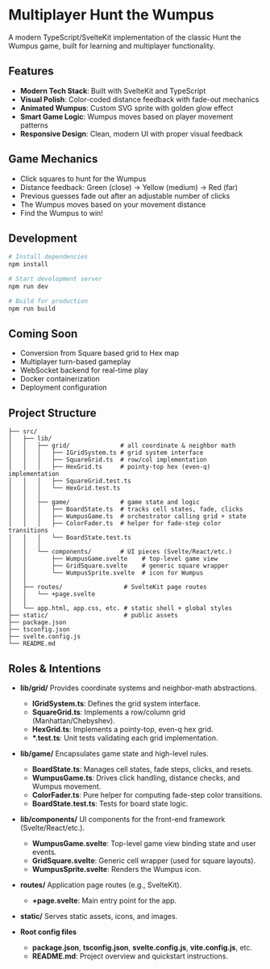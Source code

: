 # Multiplayer Hunt the Wumpus

A modern TypeScript/SvelteKit implementation of the classic Hunt the Wumpus game, built for learning and multiplayer functionality.

## Features

- **Modern Tech Stack**: Built with SvelteKit and TypeScript
- **Visual Polish**: Color-coded distance feedback with fade-out mechanics
- **Animated Wumpus**: Custom SVG sprite with golden glow effect
- **Smart Game Logic**: Wumpus moves based on player movement patterns
- **Responsive Design**: Clean, modern UI with proper visual feedback

## Game Mechanics

- Click squares to hunt for the Wumpus
- Distance feedback: Green (close) → Yellow (medium) → Red (far)
- Previous guesses fade out after an adjustable number of clicks
- The Wumpus moves based on your movement distance
- Find the Wumpus to win!

## Development

```bash
# Install dependencies
npm install

# Start development server
npm run dev

# Build for production
npm run build
```

## Coming Soon

- Conversion from Square based grid to Hex map
- Multiplayer turn-based gameplay
- WebSocket backend for real-time play
- Docker containerization
- Deployment configuration

## Project Structure

```multiplayer-wumpus/
├── src/
│   ├── lib/
│   │   ├── grid/              # all coordinate & neighbor math
│   │   │   ├── IGridSystem.ts # grid system interface
│   │   │   ├── SquareGrid.ts  # row/col implementation
│   │   │   ├── HexGrid.ts     # pointy-top hex (even-q) implementation
│   │   │   ├── SquareGrid.test.ts
│   │   │   └── HexGrid.test.ts
│   │   │
│   │   ├── game/              # game state and logic
│   │   │   ├── BoardState.ts  # tracks cell states, fade, clicks
│   │   │   ├── WumpusGame.ts  # orchestrator calling grid + state
│   │   │   ├── ColorFader.ts  # helper for fade-step color transitions
│   │   │   └── BoardState.test.ts
│   │   │
│   │   └── components/        # UI pieces (Svelte/React/etc.)
│   │       ├── WumpusGame.svelte    # top-level game view
│   │       ├── GridSquare.svelte    # generic square wrapper
│   │       └── WumpusSprite.svelte  # icon for Wumpus
│   │
│   ├── routes/                 # SvelteKit page routes
│   │   └── +page.svelte
│   │
│   └── app.html, app.css, etc. # static shell + global styles
├── static/                     # public assets
├── package.json
├── tsconfig.json
├── svelte.config.js
└── README.md
```

## Roles & Intentions

- **lib/grid/**
  Provides coordinate systems and neighbor-math abstractions.
  - **IGridSystem.ts**: Defines the grid system interface.
  - **SquareGrid.ts**: Implements a row/column grid (Manhattan/Chebyshev).
  - **HexGrid.ts**: Implements a pointy-top, even-q hex grid.
  - **\*.test.ts**: Unit tests validating each grid implementation.

- **lib/game/**
  Encapsulates game state and high-level rules.
  - **BoardState.ts**: Manages cell states, fade steps, clicks, and resets.
  - **WumpusGame.ts**: Drives click handling, distance checks, and Wumpus movement.
  - **ColorFader.ts**: Pure helper for computing fade-step color transitions.
  - **BoardState.test.ts**: Tests for board state logic.

- **lib/components/**
  UI components for the front-end framework (Svelte/React/etc.).
  - **WumpusGame.svelte**: Top-level game view binding state and user events.
  - **GridSquare.svelte**: Generic cell wrapper (used for square layouts).
  - **WumpusSprite.svelte**: Renders the Wumpus icon.

- **routes/**
  Application page routes (e.g., SvelteKit).
  - **+page.svelte**: Main entry point for the app.

- **static/**
  Serves static assets, icons, and images.

- **Root config files**
  - **package.json**, **tsconfig.json**, **svelte.config.js**, **vite.config.js**, etc.
  - **README.md**: Project overview and quickstart instructions.
